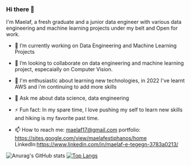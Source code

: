 ### Hi there 👋
I'm Maelaf, a fresh graduate and a junior data engineer with various data engineering and machine learning projects under my belt and Open for work.



- 🔭 I’m currently working on Data Engineering and Machine Learning Projects

- 👯 I’m looking to collaborate on data engineering and machine learning project, especaially on Computer Vision.

- 👀 I'm enthusiastic about learning new technologies, in 2022 I've learnt AWS and i'm continuing to add more skills

- 💬 Ask me about data science, data engineering

- ⚡ Fun fact: In my spare time, I love pushing my self to learn new skills and hiking is my favorite past time.

- 📫 How to reach me: maelaf17@gmail.com  portfolio: https://sites.google.com/view/maelafestiphanos/home LinkedIn:https://www.linkedin.com/in/maelaf-e-tegegn-3783a0213/

![Anurag's GitHub stats](https://github-readme-stats.vercel.app/api?username=Maelaf&show_icons=true&theme=radical)
[![Top Langs](https://github-readme-stats.vercel.app/api/top-langs/?username=Maelaf)](https://github.com/Maelaf/github-readme-stats)
